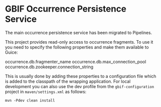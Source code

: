 # GBIF Occurrence Persistence Service

The main occurrence persistence service has been migrated to Pipelines.

This project provides read-only access to occurrence fragments. To use it you need to specify the following properties and make them available to Guice:

occurrence.db.fragmenter_name
occurrence.db.max_connection_pool
occurrence.db.zookeeper.connection_string

This is usually done by adding these properties to a configuration file which is added to the classpath of the wrapping application.
For local development you can also use the dev profile from the `gbif-configuration` project in `maven/settings.xml` as follows:

```
mvn -Pdev clean install
```
